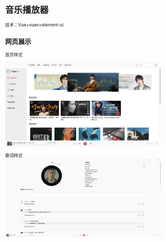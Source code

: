 # 音乐播放器

技术：Vue+vuex+element-ui

## 网页展示

首页样式

![image](./img/index.png)

歌词样式
![image](./img/lyrics.jpg)

